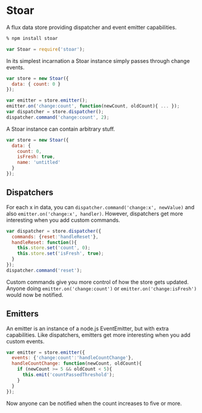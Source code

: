 # Stoar

A flux data store providing dispatcher and event emitter capabilities.

```sh
% npm install stoar
```

```js
var Stoar = require('stoar');
```

In its simplest incarnation a Stoar instance simply passes through change events.

```js
var store = new Stoar({
  data: { count: 0 }
});

var emitter = store.emitter();
emitter.on('change:count', function(newCount, oldCount){ ... });
var dispatcher = store.dispatcher();
dispatcher.command('change:count', 2);
```

A Stoar instance can contain arbitrary stuff.

```js
var store = new Stoar({
  data: {
    count: 0,
    isFresh: true,
    name: 'untitled'
  }
});
```

## Dispatchers

For each x in data, you can `dispatcher.command('change:x', newValue)` and also `emitter.on('change:x', handler)`.
However, dispatchers get more interesting when you add custom commands.

```js
var dispatcher = store.dispatcher({
  commands: {reset:'handleReset'},
  handleReset: function(){
    this.store.set('count', 0);
    this.store.set('isFresh', true);
  }
});
dispatcher.command('reset');
```

Custom commands give you more control of how the store gets updated.
Anyone doing `emitter.on('change:count')` or `emitter.on('change:isFresh')` would now be notified.

## Emitters

An emitter is an instance of a node.js EventEmitter, but with extra capabilities.
Like dispatchers, emitters get more interesting when you add custom events.

```js
var emitter = store.emitter({
  events: {'change:count':'handleCountChange'},
  handleCountChange: function(newCount, oldCount){
    if (newCount >= 5 && oldCount < 5){
      this.emit('countPassedThreshold');
    }
  }
});
```

Now anyone can be notified when the count increases to five or more.














